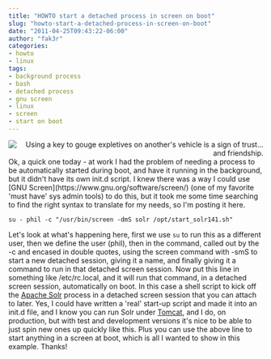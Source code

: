 ```yaml
---
title: "HOWTO start a detached process in screen on boot"
slug: "howto-start-a-detached-process-in-screen-on-boot"
date: "2011-04-25T09:43:22-06:00"
author: "fak3r"
categories:
- howto
- linux
tags:
- background process
- bash
- detached process
- gnu screen
- linux
- screen
- start on boot
---
```

<div align="right"><img src="2011/ignignokt.png" title="Using a key to gouge expletives on another's vehicle is a sign of trust... and friendship." alt="Using a key to gouge expletives on another's vehicle is a sign of trust... and friendship."></div>Ok, a quick one today - at work I had the problem of needing a process to be automatically started during boot, and have it running in the background, but it didn't have its own init.d script. I knew there was a way I could use [GNU Screen](https://www.gnu.org/software/screen/) (one of my favorite 'must have' sys admin tools) to do this, but it took me some time searching to find the right syntax to translate for my needs, so I'm posting it here.




`﻿su - phil -c "/usr/bin/screen -dmS solr /opt/start_solr141.sh"`








Let's look at what's happening here, first we use `su` to run this as a different user, then we define the user (phil), then in the command, called out by the -c and encased in double quotes, using the screen command with -smS to start a new detached session, giving it a name, and finally giving it a command to run in that detached screen session. Now put this line in something like /etc/rc.local, and it will run that command, in a detached screen session, automatically on boot. In this case a shell script to kick off the [Apache Solr](http://lucene.apache.org/solr/) process in a detached screen session that you can attach to later. Yes, I could have written a 'real' start-up script and made it into an init.d file, and I know you can run Solr under [Tomcat](https://tomcat.apache.org/), and I do, on production, but with test and development versions it's nice to be able to just spin new ones up quickly like this. Plus you can use the above line to start anything in a screen at boot, which is all I wanted to show in this example. Thanks!







